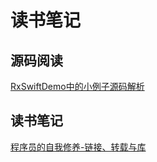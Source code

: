 # 读书笔记
## 源码阅读

[RxSwiftDemo中的小例子源码解析](SourceNote/RxSwift/RxSwiftDemo中的小例子源码解析.md)

## 读书笔记

[程序员的自我修养-链接、转载与库](BookNote/程序员的自我修养.pdf)

